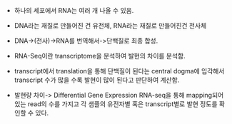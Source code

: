 
- 하나의 세포에서 RNA는 여러 개 나올 수 있음.
- DNA라는 재질로 만들어진 건 유전체, RNA라는 재질로 만들어진건 전사체
- DNA->(전사)->RNA를 번역해서->단백질로 최종 합성.


- RNA-Seq이란 transcriptome을 분석하여 발현의 차이를 분석함. 
- transcript에서 translation을 통해 단백질이 된다는 central dogma에 입각해서 transcript 수가 많을 수록 발현이 많이 된다고 판단하여 계산함. 

- 발현량 차이-> Differential Gene Expression 
RNA-seq을 통해 mapping되어 있는 read의 수를 가지고 각 샘플의 유전자별 혹은 transcript별로 발현 정도를 확인할 수 있다.
